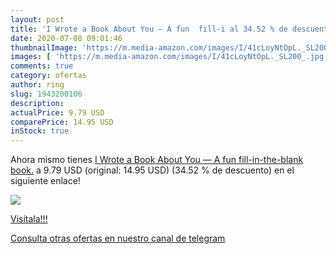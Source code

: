 ```yaml
---
layout: post
title: 'I Wrote a Book About You — A fun  fill-i al 34.52 % de descuento'
date: 2020-07-08 09:01:46
thumbnailImage: 'https://m.media-amazon.com/images/I/41cLoyNtOpL._SL200_.jpg'
images: [ 'https://m.media-amazon.com/images/I/41cLoyNtOpL._SL200_.jpg' ]
comments: true
category: ofertas
author: ring
slug: 1943200106
description:
actualPrice: 9.79 USD
comparePrice: 14.95 USD
inStock: true
---
```


Ahora mismo tienes [I Wrote a Book About You — A fun  fill-in-the-blank book.](https://www.amazon.com/dp/1943200106/?tag=redken08-20) a 9.79 USD (original: 14.95 USD) (34.52 %  de descuento) en el siguiente enlace!

[![](https://m.media-amazon.com/images/I/41cLoyNtOpL._SL200_.jpg)](https://www.amazon.com/dp/1943200106/?tag=redken08-20)

[Visítala!!!](https://www.amazon.com/dp/1943200106/?tag=redken08-20)

[Consulta otras ofertas en nuestro canal de telegram](https://t.me/s/ofertas25)
